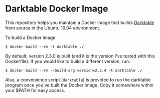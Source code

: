 # Darktable Docker Image

This repository helps you maintain a Docker image that builds [Darktable](https://www.darktable.org/) from source in the Ubuntu 16.04 environment.

To build a Docker image:

```
$ docker build --rm -t darktable ./
```

By default, version 2.3.0 is built (and it is the version I've tested with this Dockerfile). If you would like to build a different version, run:

```
$ docker build --rm --build-arg version=2.2.4 -t darktable ./
```

Also, a convenience script (`darktable`) is provided to run the darktable program once you've built the Docker image. Copy it somewhere within your $PATH for easy access.
